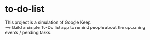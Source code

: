 # to-do-list
This project is a simulation of Google Keep.  
--> Build a simple To-Do list app to remind people about the upcoming events / pending tasks.

